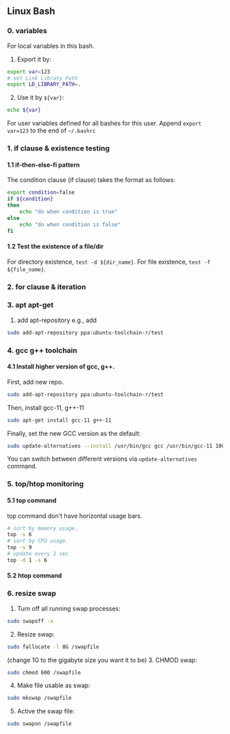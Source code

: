 ## Linux Bash

### 0. variables
For local variables in this bash.
1. Export it by:
```bash
export var=123
# set Link Libraty Path
export LD_LIBRARY_PATH=.
```

2. Use it by `${var}`:
```bash
echo ${var}
```

For user variables defined for all bashes for this user.
Append `export var=123` to the end of `~/.bashrc`


### 1. if clause & existence testing

#### 1.1 if-then-else-fi pattern
The condition clause (if clause) takes the format as follows:
~~~bash
export condition=false
if ${condition}
then
    echo "do when condition is true"
else
    echo "do when condition is false"
fi 
~~~

#### 1.2 Test the existence of a file/dir
For directory existence, `test -d ${dir_name}`.
For file existence, `test -f ${file_name}`.

### 2. for clause & iteration




### 3. apt apt-get
1. add apt-repository
e.g., add
~~~bash
sudo add-apt-repository ppa:ubuntu-toolchain-r/test
~~~

### 4. gcc g++ toolchain
#### 4.1 Install higher version of gcc, g++.
First, add new repo.
~~~bash
sudo add-apt-repository ppa:ubuntu-toolchain-r/test
~~~
Then, install gcc-11, g++-11
~~~bash
sudo apt-get install gcc-11 g++-11
~~~
Finally, set the new GCC version as the default:
~~~bash
sudo update-alternatives --install /usr/bin/gcc gcc /usr/bin/gcc-11 100 --slave /usr/bin/g++ g++ /usr/bin/g++-11
~~~
You can switch between different versions via `update-alternatives` command.

### 5. top/htop monitoring
#### 5.1 top command
top command don't have horizontal usage bars.
~~~bash
# sort by memory usage.
top -s 6
# sort by CPU usage.
top -s 9
# update every 1 sec
top -d 1 -s 6
~~~

#### 5.2 htop command

### 6. resize swap
1. Turn off all running swap processes: 
```bash
sudo swapoff -a
```
2. Resize swap: 
```bash 
sudo fallocate -l 8G /swapfile
``` 
(change 1G to the gigabyte size you want it to be)
3. CHMOD swap: 
```bash
sudo chmod 600 /swapfile
```
4. Make file usable as swap: 
```bash
sudo mkswap /swapfile
```
5. Active the swap file: 
```bash
sudo swapon /swapfile
```